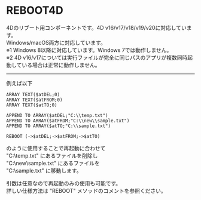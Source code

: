 # REBOOT4D
4Dのリブート用コンポーネントです。4D v16/v17/v18/v19/v20に対応しています。  
Windows/macOS両方に対応しています。  
※1 Windows 8以降に対応しています。Windows 7では動作しません。  
※2 4D v16/v17については実行ファイルが完全に同じパスのアプリが複数同時起動している場合は正常に動作しません。  
  
---
例えば以下
```
ARRAY TEXT($atDEL;0)  
ARRAY TEXT($atFROM;0)  
ARRAY TEXT($atTO;0)  
  
APPEND TO ARRAY($atDEL;"C:\\temp.txt")  
APPEND TO ARRAY($atFROM;"C:\\new\\sample.txt")  
APPEND TO ARRAY($atTO;"C:\\sample.txt")  
  
REBOOT (->$atDEL;->$atFROM;->$atTO)
```
のように使用することで再起動に合わせて  
"C:\temp.txt" にあるファイルを削除し  
"C:\new\sample.txt" にあるファイルを  
"C:\sample.txt" に移動します。  
  
引数は任意なので再起動のみの使用も可能です。  
詳しい仕様方法は "REBOOT" メソッドのコメントを参照ください。
